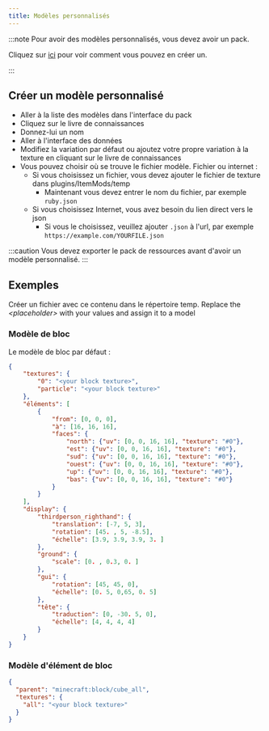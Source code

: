 ```yaml
---
title: Modèles personnalisés
---
```


:::note Pour avoir des modèles personnalisés, vous devez avoir un pack.

Cliquez sur [ici](pack#create-a-pack) pour voir comment vous pouvez en créer un.

:::

## Créer un modèle personnalisé

* Aller à la liste des modèles dans l'interface du pack
* Cliquez sur le livre de connaissances
* Donnez-lui un nom
* Aller à l'interface des données
* Modifiez la variation par défaut ou ajoutez votre propre variation à la texture en cliquant sur le livre de connaissances
* Vous pouvez choisir où se trouve le fichier modèle. Fichier ou internet :
    * Si vous choisissez un fichier, vous devez ajouter le fichier de texture dans plugins/ItemMods/temp
        * Maintenant vous devez entrer le nom du fichier, par exemple `ruby.json`
    * Si vous choisissez Internet, vous avez besoin du lien direct vers le json
        * Si vous le choisissez, veuillez ajouter `.json` à l'url, par exemple `https://example.com/YOURFILE.json`

:::caution Vous devez exporter le pack de ressources avant d'avoir un modèle personnalisé.
:::

## Exemples

Créer un fichier avec ce contenu dans le répertoire temp. Replace the *\<placeholder\>* with your values and assign it to a model

### Modèle de bloc

Le modèle de bloc par défaut :

```json title="block.json"
{
    "textures": {
        "0": "<your block texture>",
        "particle": "<your block texture>"
    },
    "éléments": [
        {
            "from": [0, 0, 0],
            "à": [16, 16, 16],
            "faces": {
                "north": {"uv": [0, 0, 16, 16], "texture": "#0"},
                "est": {"uv": [0, 0, 16, 16], "texture": "#0"},
                "sud": {"uv": [0, 0, 16, 16], "texture": "#0"},
                "ouest": {"uv": [0, 0, 16, 16], "texture": "#0"},
                "up": {"uv": [0, 0, 16, 16], "texture": "#0"},
                "bas": {"uv": [0, 0, 16, 16], "texture": "#0"}
            }
        }
    ],
    "display": {
        "thirdperson_righthand": {
            "translation": [-7, 5, 3],
            "rotation": [45. , 5, -8.5],
            "échelle": [3.9, 3.9, 3.9, 3. ]
        },
        "ground": {
            "scale": [0. , 0.3, 0. ]
        },
        "gui": {
            "rotation": [45, 45, 0],
            "échelle": [0. 5, 0,65, 0. 5]
        },
        "tête": {
            "traduction": [0, -30. 5, 0],
            "échelle": [4, 4, 4, 4]
        }
    }
}

```

### Modèle d'élément de bloc

```json title="block_item.json"
{
  "parent": "minecraft:block/cube_all",
  "textures": {
    "all": "<your block texture>"
  }
}
```
